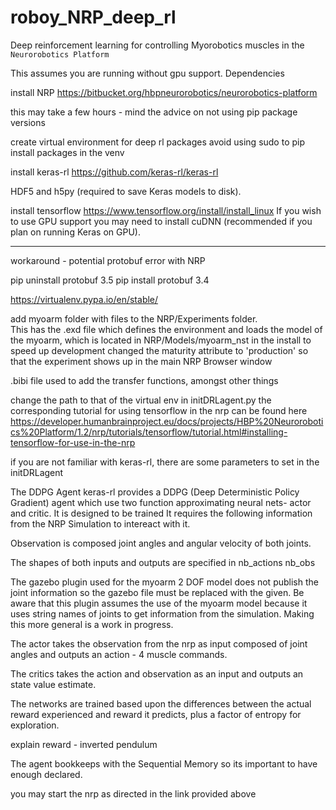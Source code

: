 # roboy_NRP_deep_rl
Deep reinforcement learning for controlling Myorobotics muscles in the `Neurorobotics Platform`


This assumes you are running without gpu support. 
Dependencies

install NRP https://bitbucket.org/hbpneurorobotics/neurorobotics-platform

this may take a few hours - mind the advice on not using pip package versions

create virtual environment for deep rl packages 
avoid using sudo to pip install packages in the venv

install keras-rl https://github.com/keras-rl/keras-rl

HDF5 and h5py (required to save Keras models to disk).

install tensorflow https://www.tensorflow.org/install/install_linux
If you wish to use GPU support you may need to install 
cuDNN (recommended if you plan on running Keras on GPU).


----
workaround - potential protobuf error with NRP

pip uninstall protobuf 3.5 
pip install protobuf 3.4

https://virtualenv.pypa.io/en/stable/

add myoarm folder with files to the NRP/Experiments folder.  
This has the .exd file which defines the environment and loads the model of the myoarm, which is located in 
NRP/Models/myoarm_nst in the install
to speed up development changed the maturity attribute to 'production' so that the experiment shows up in the main NRP Browser window

.bibi file used to add the transfer functions, amongst other things

change the path to that of the virtual env in initDRLagent.py the corresponding tutorial for using tensorflow in the nrp can be found here https://developer.humanbrainproject.eu/docs/projects/HBP%20Neurorobotics%20Platform/1.2/nrp/tutorials/tensorflow/tutorial.html#installing-tensorflow-for-use-in-the-nrp
 
if you are not familiar with keras-rl, there are some parameters to set in the initDRLagent


The DDPG Agent
keras-rl provides a DDPG (Deep Deterministic Policy Gradient) agent which use two function approximating neural nets- actor and critic.  It is designed to be trained It requires the following information from the NRP Simulation to intereact with it.  

Observation is composed joint angles and angular velocity of both joints.  

The shapes of both inputs and outputs are specified in nb_actions nb_obs

The gazebo plugin used for the myoarm 2 DOF model does not publish the joint information so the gazebo file must be replaced with the given.  Be aware that this plugin assumes the use of the myoarm model because it uses string names of joints to get information from the simulation. Making this more general is a work in progress.


The actor takes the observation from the nrp as input composed of joint angles and outputs an action - 4 muscle commands. 

The critics takes the action and observation as an input and outputs an state value estimate.  

The networks are trained based upon the differences between the actual reward experienced and reward it predicts, plus a factor of entropy for exploration. 

explain reward - inverted pendulum 

The agent bookkeeps with the Sequential Memory so its important to have enough declared.  

you may start the nrp as directed in the link provided above





 


